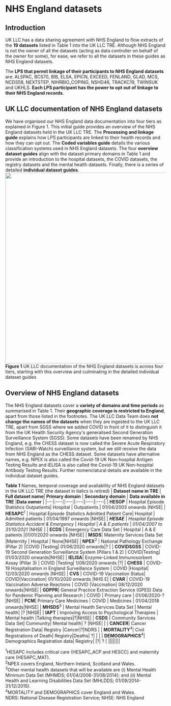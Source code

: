 # NHS England datasets
## Introduction  
UK LLC has a data sharing agreement with NHS England to flow extracts of the **19 datasets** listed in Table 1 into the UK LLC TRE. Although NHS England is not the owner of all the datasets (acting as data controller on behalf of the owner for some), for ease, we refer to all the datasets in these guides as NHS England datasets.   

The **LPS that permit linkage of their participants to NHS England datasets** are: ALSPAC, BCS70, BIB, ELSA, EPICN, EXCEED, FENLAND, GLAD, MCS, NCDS58, NEXTSTEP, NIHRBIO_COPING, NSHD46, TRACKC19, TWINSUK and UKHLS. **Each LPS participant has the power to opt out of linkage to their NHS England records**.  


## UK LLC documentation of NHS England datasets
We have organised our NHS England data documentation into four tiers as explained in Figure 1. This initial guide provides an overview of the NHS England datasets held in the UK LLC TRE. The **Processing and linkage guide** explains how LPS participants are linked to their health records and how they can opt out. The **Coded variables guide** details the various classification systems used in NHS England datasets. The four **overview dataset guides** align with the dataset primary domains in Table 1 and provide an introduction to the hospital datasets, the COVID datasets, the registry datasets and the mental health datasets. Finally, there is a series of detailed **individual dataset guides**.   
<img src="../../../images/NHSE_IntroDocumentation_Figure1.jpg" width="600"/> 
**Figure 1** UK LLC documentation of the NHS England datasets is across four tiers, starting with this overview and culminating in the detailed individual dataset guides
## Overview of NHS England datasets
The NHS England datasets cover a **variety of domains and time periods** as summarised in Table 1. Their **geographic coverage is restricted to England**, apart from those listed in the footnotes. The UK LLC Data Team does **not change the names of the datasets** when they are ingested to the UK LLC TRE, apart from SGSS where we added COVID in front of it to distinguish it from the UK Health Security Agency's generalised Second Generation Surveillance System (SGSS). Some datasets have been renamed by NHS England, e.g. the CHESS dataset is now called the Severe Acute Respiratory Infection (SARI-Watch) surveillance system, but we still receive the data from NHS England as the CHESS dataset. Some datasets have alternative names, e.g. NPEX is also called the Covid-19 UK Non-hospital Antigen Testing Results and iELISA is also called the Covid-19 UK Non-hospital Antibody Testing Results. Further nomenclatural details are available in the individual dataset guides.     

**Table 1** Names, temporal coverage and availability of NHS England datasets in the UK LLC TRE (the dataset in italics is retired) 
| **Dataset name in TRE** | **Full dataset name**| **Primary  domain** | **Secondary domain** | **Data available in TRE** |**Data owner** |
|---|:---:|:---:|:---:|:---:|:---:|
| **HESOP** | Hospital Episode Statistics Outpatients| Hospital | Outpatients | 01/04/2003 onwards |NHSE|
| **HESAPC**<sup>1</sup>  | Hospital Episode Statistics Admitted Patient Care| Hospital | Admitted patients  | 01/04/1997 onwards |NHSE|
| ***HESAE*** | *Hospital Episode Statistics Accident & Emergency* | *Hospital* | *A & E patients* | *01/04/2007 to 31/10/2021* |NHSE   |
| **ECDS** | Emergency Care Data Set | Hospital | A & E patients |01/01/2020 onwards |NHSE|
| **MSDS**| Maternity Services Data Set |Maternity | Hospital | None|NHSE| 
| **NPEX**<sup>2</sup> | National Pathology Exchange (Pillar 2) |COVID |Testing| 01/06/2020 onwards|?   |
| **COVIDSGSS** | COVID-19 Second Generation Surveillance System (Pillars 1 & 2)  | COVID|Testing| 01/03/2020 onwards|NHSE|
| **IELISA**| Enzyme-Linked Immunosorbent Assay (Pillar 3) | COVID |Testing| 1/09/2020 onwards |?|
| **CHESS** | COVID-19 Hospitalisation in England Surveillance System  | COVID |Hospital| 12/03/2020 onwards |NHSE|
| **CVS** | COVID-19 Vaccination Status| COVID|Vaccination| 01/10/2020 onwards |NHS E|
| **CVAR** | COVID-19 Vaccination Adverse Reactions  | COVID |Vaccination| 08/12/2020 onwards|NHSE|
| **GDPPR**| General Practice Extraction Service (GPES) Data for Pandemic Planning and Research | COVID | Primary care  | 01/06/2020-?|NHSE|
| **PCM**| Primary Care Medicines | COVID | Medicines  | 01/04/2018 onwards|NHSE| 
| **MHSDS**<sup>3</sup> | Mental Health Services Data Set | Mental health| |? |NHSE|
| **IAPT** | Improving Access to Psychological Therapies | Mental health |Talking therapies|?|NHSE|
| **CSDS** | Community Services Data Set| Community| Mental health| ? |NHSE|                 |
| **CANCER**| Cancer Registration Data| Registry |Cancer|?|NDRS  |
| **MORTALITY**<sup>4</sup>| Civil Registrations of  Death| Registry|Deaths| ?|    |      |
| **DEMOGRAPHICS**<sup>4</sup>| Demographics Registration data| Registry| |?| ?   |
||||||||

<sup>1</sup>HESAPC includes critical care (HESAPC_ACP and HESCC) and maternity care (HESAPC_MAT).  
<sup>2</sup>NPEX covers England, Northern Ireland, Scotland and Wales.  
<sup>3</sup>Other mental health datasets that will be available are (i) Mental Health Minimum Data Set (MHMDS; 01/04/2006-31/08/2014); and (ii) Mental Health and Learning Disabilities Data Set (MHLDDS; 01/09/2014-31/12/2015).  
<sup>4</sup>MORTALITY and DEMOGRAPHICS cover England and Wales.  
NDRS: National Disease Registration Service; NHSE: NHS England




